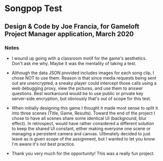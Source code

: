 # Songpop Test

Design & Code by Joe Francia, for Gameloft Project Manager application, March 2020
---
### Notes
- I wound up going with a classroom motif for the game's aesthetics. Don't ask me why. Maybe it was the mentality of taking a test.

- Although the data JSON provided includes images for each song clip, I chose NOT to use them. Reason is that since media requests being sent out are unencrypted, a sneaky player could intercept those calls using a web debugging proxy, view the pictures, and use them to answer questions. Best workaround would be to use public or private key server-side encryption, but obviously that's out of scope for this test.

- When initially designing this game I thought it made most sense to split it into three scenes (Title, Game, Results). Toward the end of the project I chose to have all scenes share some identical UI (background, blur effect). In retrospect, would have rather considered a different solution to keep the shared UI constant, either making everyone one scene or managing a persistent camera and canvas. Ultimately decided to just leave as is given scope of the assignment, but I wanted to let you know I'm aware it's not best practice.

- Thank you very much for the opportunity! This was a really fun project.
